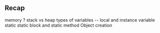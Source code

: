 ## Recap 

memory ? stack vs heap 
types of variables -- local and instance variable static 
static block and static method 
Object creation 


